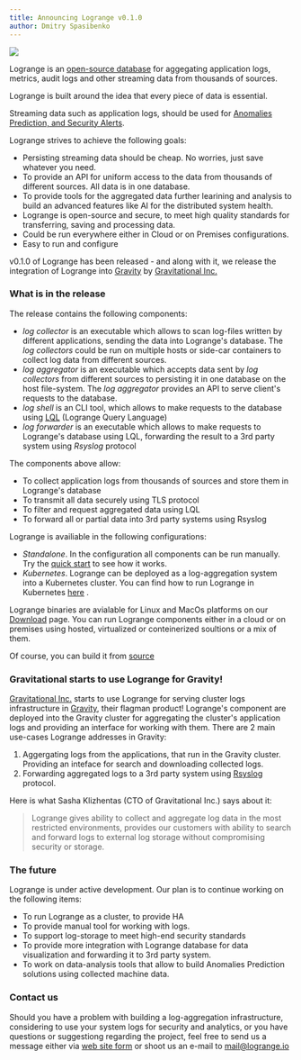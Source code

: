 ```yaml
---
title: Announcing Logrange v0.1.0 
author: Dmitry Spasibenko
---
```

![](https://raw.githubusercontent.com/logrange/website/master/blog/assets/Logrange-Logo-S.png)

Logrange is an [open-source database](https://github.com/logrange/logrange) for aggegating application logs, metrics, audit logs and other streaming data from thousands of sources. 

Logrange is built around the idea that every piece of data is essential.

Streaming data such as application logs, should be used for [Anomalies Prediction, and Security Alerts](https://logrange.io/blog/2019-05-22-introduction.html).

Logrange strives to achieve the following goals:

- Persisting streaming data should be cheap. No worries, just save whatever you need.
- To provide an API for uniform access to the data from thousands of different sources. All data is in one database.
- To provide tools for the aggregated data further learining and analysis to build an advanced features like AI for the distributed system health.
- Logrange is open-source and secure, to meet high quality standards for transferring, saving and processing data.
- Could be run everywhere either in Cloud or on Premises configurations.
- Easy to run and configure

v0.1.0 of Logrange has been released - and along with it, we release the integration of Logrange into [Gravity](https://gravitational.com/gravity/) by [Gravitational Inc.](https://gravitational.com/)

### What is in the release
The release contains the following components:
- _log collector_ is an executable which allows to scan log-files written by different applications, sending the data into Logrange's database. The _log collectors_ could be run on multiple hosts or side-car containers to collect log data from different sources.
- _log aggregator_ is an executable which accepts data sent by _log collectors_ from different sources to persisting it in one database on the host file-system. The _log aggregator_ provides an API to serve client's requests to the database.
- _log shell_ is an CLI tool, which allows to make requests to the database using  [LQL](link) (Logrange Query Language)
- _log forwarder_ is an executable which allows to make requests to Logrange's database using LQL, forwarding the result to a 3rd party system using _Rsyslog_ protocol

The components above allow:
-  To collect application logs from thousands of sources and store them in Logrange's database
-  To transmit all data securely using TLS protocol
-  To filter and request aggregated data using LQL 
-  To forward all or partial data into 3rd party systems using Rsyslog

Logrange is availiable in the following configurations: 
- _Standalone_. In the configuration all components can be run manually. Try the [quick start](https://github.com/logrange/logrange#quick-start) to see how it works.
- _Kubernetes_. Logrange can be deployed as a log-aggregation system into a Kubernetes cluster. You can find how to run Logrange in Kubernetes [here](https://github.com/logrange/k8s) .

Logrange binaries are avialable for Linux and MacOs platforms on our [Download](link) page. You can run Logrange components either in a cloud or on premises using hosted, virtualized or conteinerized soultions or a mix of them.

Of course, you can build it from [source](https://github.com/logrange/logrange)

### Gravitational starts to use Logrange for Gravity!
[Gravitational Inc.](https://gravitational.com/) starts to use Logrange for serving cluster logs infrastructure in [Gravity](https://gravitational.com/gravity/), their flagman product! Logrange's component are deployed into the Gravity cluster for aggregating the cluster's application logs and providing an interface for working with them. There are 2 main use-cases Logrange addresses in Gravity:
1. Aggergating logs from the applications, that run in the Gravity cluster. Providing an inteface for search and downloading collected logs.
2. Forwarding aggregated logs to a 3rd party system using [Rsyslog](https://en.wikipedia.org/wiki/Rsyslog) protocol.

Here is what Sasha Klizhentas (CTO of Gravitational Inc.) says about it:

> Logrange gives ability to collect and aggregate log data in the most restricted environments, provides
> our customers with ability to search and forward logs to external log storage without compromising security or storage.

### The future
Logrange is under active development. Our plan is to continue working on the following items:
- To run Logrange as a cluster, to provide HA
- To provide manual tool for working with logs.
- To support log-storage to meet high-end security standards
- To provide more integration with Logrange database for data visualization and forwarding it to 3rd party system.
- To work on data-analysis tools that allow to build Anomalies Prediction solutions using collected machine data.

### Contact us
Should you have a problem with building a log-aggregation infrastructure, considering to use your system logs for security and analytics, or you have questions or suggestiong regarding the project, feel free to send us a message either via [web site form](link) or shoot us an e-mail to mail@logrange.io 
